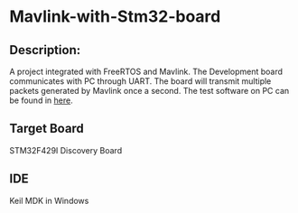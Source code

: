 # Mavlink-with-Stm32-board

## Description:
A project integrated with FreeRTOS and Mavlink. The Development board communicates with PC through 
UART. The board will transmit multiple packets generated by Mavlink once a second. The test software
on PC can be found in [here](https://github.com/EdXian/mavlink_test).

## Target Board

STM32F429I Discovery Board

## IDE

Keil MDK in Windows

